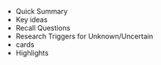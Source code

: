 -   Quick Summary
-   Key ideas
-   Recall Questions
-   Research Triggers for Unknown/Uncertain
-   cards
-   Highlights